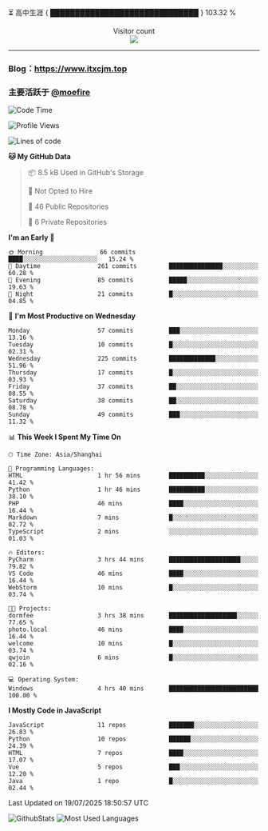 ⏳ 高中生涯 { ██████████████████████████████ } 103.32 %
<p align="center"> 
  Visitor count<br>
  <img src="https://profile-counter.glitch.me/itxcjm/count.svg" />
</p>

---
### Blog：https://www.itxcjm.top
### 主要活跃于 [@moefire](https://github.com/moefire)
<!--START_SECTION:waka-->
![Code Time](http://img.shields.io/badge/Code%20Time-100%20hrs%2045%20mins-blue)

![Profile Views](http://img.shields.io/badge/Profile%20Views-0-blue)

![Lines of code](https://img.shields.io/badge/From%20Hello%20World%20I%27ve%20Written-818.3%20thousand%20lines%20of%20code-blue)

**🐱 My GitHub Data** 

> 📦 8.5 kB Used in GitHub's Storage 
 > 
> 🚫 Not Opted to Hire
 > 
> 📜 46 Public Repositories 
 > 
> 🔑 6 Private Repositories 
 > 
**I'm an Early 🐤** 

```text
🌞 Morning                66 commits          ████░░░░░░░░░░░░░░░░░░░░░   15.24 % 
🌆 Daytime                261 commits         ███████████████░░░░░░░░░░   60.28 % 
🌃 Evening                85 commits          █████░░░░░░░░░░░░░░░░░░░░   19.63 % 
🌙 Night                  21 commits          █░░░░░░░░░░░░░░░░░░░░░░░░   04.85 % 
```
📅 **I'm Most Productive on Wednesday** 

```text
Monday                   57 commits          ███░░░░░░░░░░░░░░░░░░░░░░   13.16 % 
Tuesday                  10 commits          █░░░░░░░░░░░░░░░░░░░░░░░░   02.31 % 
Wednesday                225 commits         █████████████░░░░░░░░░░░░   51.96 % 
Thursday                 17 commits          █░░░░░░░░░░░░░░░░░░░░░░░░   03.93 % 
Friday                   37 commits          ██░░░░░░░░░░░░░░░░░░░░░░░   08.55 % 
Saturday                 38 commits          ██░░░░░░░░░░░░░░░░░░░░░░░   08.78 % 
Sunday                   49 commits          ███░░░░░░░░░░░░░░░░░░░░░░   11.32 % 
```


📊 **This Week I Spent My Time On** 

```text
🕑︎ Time Zone: Asia/Shanghai

💬 Programming Languages: 
HTML                     1 hr 56 mins        ██████████░░░░░░░░░░░░░░░   41.42 % 
Python                   1 hr 46 mins        ██████████░░░░░░░░░░░░░░░   38.10 % 
PHP                      46 mins             ████░░░░░░░░░░░░░░░░░░░░░   16.44 % 
Markdown                 7 mins              █░░░░░░░░░░░░░░░░░░░░░░░░   02.72 % 
TypeScript               2 mins              ░░░░░░░░░░░░░░░░░░░░░░░░░   01.03 % 

🔥 Editors: 
PyCharm                  3 hrs 44 mins       ████████████████████░░░░░   79.82 % 
VS Code                  46 mins             ████░░░░░░░░░░░░░░░░░░░░░   16.44 % 
WebStorm                 10 mins             █░░░░░░░░░░░░░░░░░░░░░░░░   03.74 % 

🐱‍💻 Projects: 
dormfee                  3 hrs 38 mins       ███████████████████░░░░░░   77.65 % 
photo.local              46 mins             ████░░░░░░░░░░░░░░░░░░░░░   16.44 % 
welcome                  10 mins             █░░░░░░░░░░░░░░░░░░░░░░░░   03.74 % 
qwjoin                   6 mins              █░░░░░░░░░░░░░░░░░░░░░░░░   02.16 % 

💻 Operating System: 
Windows                  4 hrs 40 mins       █████████████████████████   100.00 % 
```

**I Mostly Code in JavaScript** 

```text
JavaScript               11 repos            ███████░░░░░░░░░░░░░░░░░░   26.83 % 
Python                   10 repos            ██████░░░░░░░░░░░░░░░░░░░   24.39 % 
HTML                     7 repos             ████░░░░░░░░░░░░░░░░░░░░░   17.07 % 
Vue                      5 repos             ███░░░░░░░░░░░░░░░░░░░░░░   12.20 % 
Java                     1 repo              █░░░░░░░░░░░░░░░░░░░░░░░░   02.44 % 
```




 Last Updated on 19/07/2025 18:50:57 UTC
<!--END_SECTION:waka-->
![GithubStats](https://github-readme-stats-blue-three.vercel.app/api?username=itxcjm&show_icons=true&theme=light&layout=compact&locale=cn&include_all_commits=true&count_private=true&role=OWNER,ORGANIZATION_MEMBER,COLLABORATOR)
![Most Used Languages](https://github-readme-stats-blue-three.vercel.app/api/top-langs/?username=itxcjm&theme=light&layout=compact&count_private=true&role=OWNER,ORGANIZATION_MEMBER,COLLABORATOR)
